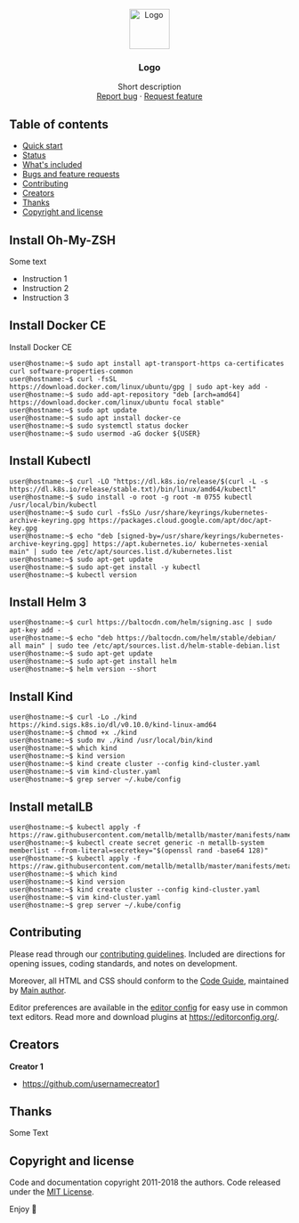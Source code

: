 <p align="center">
  <a href="https://example.com/">
    <img src="https://via.placeholder.com/72" alt="Logo" width=72 height=72>
  </a>

  <h3 align="center">Logo</h3>

  <p align="center">
    Short description
    <br>
    <a href="https://reponame/issues/new?template=bug.md">Report bug</a>
    ·
    <a href="https://reponame/issues/new?template=feature.md&labels=feature">Request feature</a>
  </p>
</p>


## Table of contents

- [Quick start](#quick-start)
- [Status](#status)
- [What's included](#whats-included)
- [Bugs and feature requests](#bugs-and-feature-requests)
- [Contributing](#contributing)
- [Creators](#creators)
- [Thanks](#thanks)
- [Copyright and license](#copyright-and-license)


## Install Oh-My-ZSH

Some text

- Instruction 1
- Instruction 2
- Instruction 3


## Install Docker CE

Install Docker CE 

```shell
user@hostname:~$ sudo apt install apt-transport-https ca-certificates curl software-properties-common
user@hostname:~$ curl -fsSL https://download.docker.com/linux/ubuntu/gpg | sudo apt-key add -
user@hostname:~$ sudo add-apt-repository "deb [arch=amd64] https://download.docker.com/linux/ubuntu focal stable"
user@hostname:~$ sudo apt update
user@hostname:~$ sudo apt install docker-ce
user@hostname:~$ sudo systemctl status docker
user@hostname:~$ sudo usermod -aG docker ${USER}
```

## Install Kubectl

```shell
user@hostname:~$ curl -LO "https://dl.k8s.io/release/$(curl -L -s https://dl.k8s.io/release/stable.txt)/bin/linux/amd64/kubectl"
user@hostname:~$ sudo install -o root -g root -m 0755 kubectl /usr/local/bin/kubectl
user@hostname:~$ sudo curl -fsSLo /usr/share/keyrings/kubernetes-archive-keyring.gpg https://packages.cloud.google.com/apt/doc/apt-key.gpg
user@hostname:~$ echo "deb [signed-by=/usr/share/keyrings/kubernetes-archive-keyring.gpg] https://apt.kubernetes.io/ kubernetes-xenial main" | sudo tee /etc/apt/sources.list.d/kubernetes.list
user@hostname:~$ sudo apt-get update
user@hostname:~$ sudo apt-get install -y kubectl
user@hostname:~$ kubectl version

```

## Install Helm 3

```shell
user@hostname:~$ curl https://baltocdn.com/helm/signing.asc | sudo apt-key add -
user@hostname:~$ echo "deb https://baltocdn.com/helm/stable/debian/ all main" | sudo tee /etc/apt/sources.list.d/helm-stable-debian.list
user@hostname:~$ sudo apt-get update
user@hostname:~$ sudo apt-get install helm
user@hostname:~$ helm version --short
```

## Install Kind

```shell
user@hostname:~$ curl -Lo ./kind https://kind.sigs.k8s.io/dl/v0.10.0/kind-linux-amd64
user@hostname:~$ chmod +x ./kind
user@hostname:~$ sudo mv ./kind /usr/local/bin/kind
user@hostname:~$ which kind
user@hostname:~$ kind version
user@hostname:~$ kind create cluster --config kind-cluster.yaml
user@hostname:~$ vim kind-cluster.yaml
user@hostname:~$ grep server ~/.kube/config

```
## Install metalLB

```shell
user@hostname:~$ kubectl apply -f https://raw.githubusercontent.com/metallb/metallb/master/manifests/namespace.yaml
user@hostname:~$ kubectl create secret generic -n metallb-system memberlist --from-literal=secretkey="$(openssl rand -base64 128)"
user@hostname:~$ kubectl apply -f https://raw.githubusercontent.com/metallb/metallb/master/manifests/metallb.yaml
user@hostname:~$ which kind
user@hostname:~$ kind version
user@hostname:~$ kind create cluster --config kind-cluster.yaml
user@hostname:~$ vim kind-cluster.yaml
user@hostname:~$ grep server ~/.kube/config

```
## Contributing

Please read through our [contributing guidelines](https://reponame/blob/master/CONTRIBUTING.md). Included are directions for opening issues, coding standards, and notes on development.

Moreover, all HTML and CSS should conform to the [Code Guide](https://github.com/mdo/code-guide), maintained by [Main author](https://github.com/usernamemainauthor).

Editor preferences are available in the [editor config](https://reponame/blob/master/.editorconfig) for easy use in common text editors. Read more and download plugins at <https://editorconfig.org/>.

## Creators

**Creator 1**

- <https://github.com/usernamecreator1>

## Thanks

Some Text

## Copyright and license

Code and documentation copyright 2011-2018 the authors. Code released under the [MIT License](https://reponame/blob/master/LICENSE).

Enjoy :metal:
